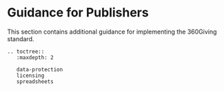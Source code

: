 # Guidance for Publishers
This section contains additional guidance for implementing the 360Giving standard.

```eval_rst
.. toctree::
   :maxdepth: 2

   data-protection
   licensing
   spreadsheets
```
